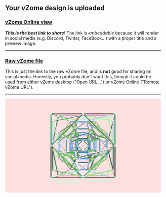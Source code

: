 ## Your vZome design is uploaded

### [vZome Online view][embed]

***This is the best link to share***!  The link is *embeddable* because it will render in social media (e.g. Discord, Twitter, FaceBook...) with a proper title and a preview image.

---

### [Raw vZome file][raw]

This is just the link to the raw vZome file, and is **not** good for
sharing on social media.
Honestly, you probably don't want this, though it could be used from either
vZome desktop ("Open URL...") or vZome Online ("Remote vZome URL").

---

![Image](<Snub-cube-J-bug-2.png>)


[embed]: <https://vzome.com/app/embed.py?url=https://raw.githubusercontent.com/John-Kostick/vzome-sharing/main/2021/09/27/22-16-30-Snub-cube-J-bug-2/Snub-cube-J-bug-2.vZome>
[raw]: <https://raw.githubusercontent.com/John-Kostick/vzome-sharing/main/2021/09/27/22-16-30-Snub-cube-J-bug-2/Snub-cube-J-bug-2.vZome>

